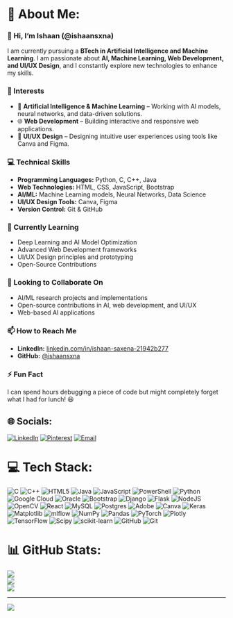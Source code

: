 # 💫 About Me:
### 👋 Hi, I’m Ishaan (@ishaansxna)  

I am currently pursuing a **BTech in Artificial Intelligence and Machine Learning**. I am passionate about **AI, Machine Learning, Web Development, and UI/UX Design**, and I constantly explore new technologies to enhance my skills.  

### 👀 Interests  
- 🤖 **Artificial Intelligence & Machine Learning** – Working with AI models, neural networks, and data-driven solutions.  
- 🌐 **Web Development** – Building interactive and responsive web applications.  
- 🎨 **UI/UX Design** – Designing intuitive user experiences using tools like Canva and Figma.   

### 💻 Technical Skills  
- **Programming Languages:** Python, C, C++, Java  
- **Web Technologies:** HTML, CSS, JavaScript, Bootstrap  
- **AI/ML:** Machine Learning models, Neural Networks, Data Science  
- **UI/UX Design Tools:** Canva, Figma  
- **Version Control:** Git & GitHub  

### 🌱 Currently Learning  
- Deep Learning and AI Model Optimization  
- Advanced Web Development frameworks  
- UI/UX Design principles and prototyping  
- Open-Source Contributions  

### 💞️ Looking to Collaborate On  
- AI/ML research projects and implementations  
- Open-source contributions in AI, web development, and UI/UX  
- Web-based AI applications  

### 📫 How to Reach Me  
- **LinkedIn:** [linkedin.com/in/ishaan-saxena-21942b277](https://linkedin.com/in/ishaan-saxena-21942b277)  
- **GitHub:** [@ishaansxna](https://github.com/ishaansxna)  

### ⚡ Fun Fact  
I can spend hours debugging a piece of code but might completely forget what I had for lunch! 😆  

## 🌐 Socials:
[![LinkedIn](https://img.shields.io/badge/LinkedIn-%230077B5.svg?logo=linkedin&logoColor=white)](https://linkedin.com/in/ishaan-saxena-21942b277) 
[![Pinterest](https://img.shields.io/badge/Pinterest-%23E60023.svg?logo=Pinterest&logoColor=white)](https://pinterest.com/ishaansxna) 
[![Email](https://img.shields.io/badge/Email-D14836?logo=gmail&logoColor=white)](mailto:ishaansaxena2022@gmail.com)  


# 💻 Tech Stack:
![C](https://img.shields.io/badge/c-%2300599C.svg?style=for-the-badge&logo=c&logoColor=white) ![C++](https://img.shields.io/badge/c++-%2300599C.svg?style=for-the-badge&logo=c%2B%2B&logoColor=white) ![HTML5](https://img.shields.io/badge/html5-%23E34F26.svg?style=for-the-badge&logo=html5&logoColor=white) ![Java](https://img.shields.io/badge/java-%23ED8B00.svg?style=for-the-badge&logo=openjdk&logoColor=white) ![JavaScript](https://img.shields.io/badge/javascript-%23323330.svg?style=for-the-badge&logo=javascript&logoColor=%23F7DF1E) ![PowerShell](https://img.shields.io/badge/PowerShell-%235391FE.svg?style=for-the-badge&logo=powershell&logoColor=white) ![Python](https://img.shields.io/badge/python-3670A0?style=for-the-badge&logo=python&logoColor=ffdd54) ![Google Cloud](https://img.shields.io/badge/GoogleCloud-%234285F4.svg?style=for-the-badge&logo=google-cloud&logoColor=white) ![Oracle](https://img.shields.io/badge/Oracle-F80000?style=for-the-badge&logo=oracle&logoColor=white) ![Bootstrap](https://img.shields.io/badge/bootstrap-%238511FA.svg?style=for-the-badge&logo=bootstrap&logoColor=white) ![Django](https://img.shields.io/badge/django-%23092E20.svg?style=for-the-badge&logo=django&logoColor=white) ![Flask](https://img.shields.io/badge/flask-%23000.svg?style=for-the-badge&logo=flask&logoColor=white) ![NodeJS](https://img.shields.io/badge/node.js-6DA55F?style=for-the-badge&logo=node.js&logoColor=white) ![OpenCV](https://img.shields.io/badge/opencv-%23white.svg?style=for-the-badge&logo=opencv&logoColor=white) ![React](https://img.shields.io/badge/react-%2320232a.svg?style=for-the-badge&logo=react&logoColor=%2361DAFB) ![MySQL](https://img.shields.io/badge/mysql-4479A1.svg?style=for-the-badge&logo=mysql&logoColor=white) ![Postgres](https://img.shields.io/badge/postgres-%23316192.svg?style=for-the-badge&logo=postgresql&logoColor=white) ![Adobe](https://img.shields.io/badge/adobe-%23FF0000.svg?style=for-the-badge&logo=adobe&logoColor=white) ![Canva](https://img.shields.io/badge/Canva-%2300C4CC.svg?style=for-the-badge&logo=Canva&logoColor=white) ![Keras](https://img.shields.io/badge/Keras-%23D00000.svg?style=for-the-badge&logo=Keras&logoColor=white) ![Matplotlib](https://img.shields.io/badge/Matplotlib-%23ffffff.svg?style=for-the-badge&logo=Matplotlib&logoColor=black) ![mlflow](https://img.shields.io/badge/mlflow-%23d9ead3.svg?style=for-the-badge&logo=numpy&logoColor=blue) ![NumPy](https://img.shields.io/badge/numpy-%23013243.svg?style=for-the-badge&logo=numpy&logoColor=white) ![Pandas](https://img.shields.io/badge/pandas-%23150458.svg?style=for-the-badge&logo=pandas&logoColor=white) ![PyTorch](https://img.shields.io/badge/PyTorch-%23EE4C2C.svg?style=for-the-badge&logo=PyTorch&logoColor=white) ![Plotly](https://img.shields.io/badge/Plotly-%233F4F75.svg?style=for-the-badge&logo=plotly&logoColor=white) ![TensorFlow](https://img.shields.io/badge/TensorFlow-%23FF6F00.svg?style=for-the-badge&logo=TensorFlow&logoColor=white) ![Scipy](https://img.shields.io/badge/SciPy-%230C55A5.svg?style=for-the-badge&logo=scipy&logoColor=%white) ![scikit-learn](https://img.shields.io/badge/scikit--learn-%23F7931E.svg?style=for-the-badge&logo=scikit-learn&logoColor=white) ![GitHub](https://img.shields.io/badge/github-%23121011.svg?style=for-the-badge&logo=github&logoColor=white) ![Git](https://img.shields.io/badge/git-%23F05033.svg?style=for-the-badge&logo=git&logoColor=white)
# 📊 GitHub Stats:
![](https://github-readme-stats.vercel.app/api?username=ishaansxna&theme=dark&hide_border=false&include_all_commits=true&count_private=true)<br/>
![](https://nirzak-streak-stats.vercel.app/?user=ishaansxna&theme=dark&hide_border=false)<br/>
![](https://github-readme-stats.vercel.app/api/top-langs/?username=ishaansxna&theme=dark&hide_border=false&include_all_commits=true&count_private=true&layout=compact)

---
[![](https://visitcount.itsvg.in/api?id=ishaansxna&icon=0&color=0)](https://visitcount.itsvg.in)

<!-- Proudly created with GPRM ( https://gprm.itsvg.in ) -->
